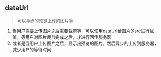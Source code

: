 ## dataUrl
> 可以异步的预览上传的图片等
1. 当用户需要上传图片之后需要裁剪等，可以使用dataUrl给图片的src进行赋值，等用户对图片裁剪完成之后，才进行回传服务器
2. 或者是当用户上传图片之后，显示出预览的图片，然后异步的上传到服务器，减少用户的等待时间
